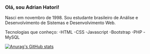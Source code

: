 ### Olá, sou Adrian Hatori!

Nasci em novembro de 1998.
Sou estudante brasileiro de Análise e Desenvolvimento de Sistemas e Desenvolvimento Web.

Tecnologias que conheço:
  -HTML
  -CSS
  -Javascript
  -Bootstrap
  -PHP
  -MySQL

[![Anurag's GitHub stats](https://github-readme-stats.vercel.app/api?username=adrianhatori)](https://github.com/anuraghazra/github-readme-stats)

